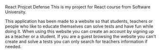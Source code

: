React Projcet Defense
This is my project for React course from Software University.

This application has been made to a website so that students, teachers or people who like to educate themselves can solve tests and have fun while doing it.
When using this website you can create an account by signing up as a teacher or a student. If you are a guest browsing the website you can't create and solve a tests you can only search for teachers information if needed.
